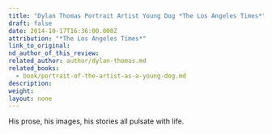 ```yaml
---
title: "Dylan Thomas Portrait Artist Young Dog *The Los Angeles Times*"
draft: false
date: 2014-10-17T16:36:00.000Z
attribution: "*The Los Angeles Times*"
link_to_original:
nd_author_of_this_review:
related_author: author/dylan-thomas.md
related_books:
  - book/portrait-of-the-artist-as-a-young-dog.md
description:
weight:
layout: none
---
```

His prose, his images, his stories all pulsate with life.


